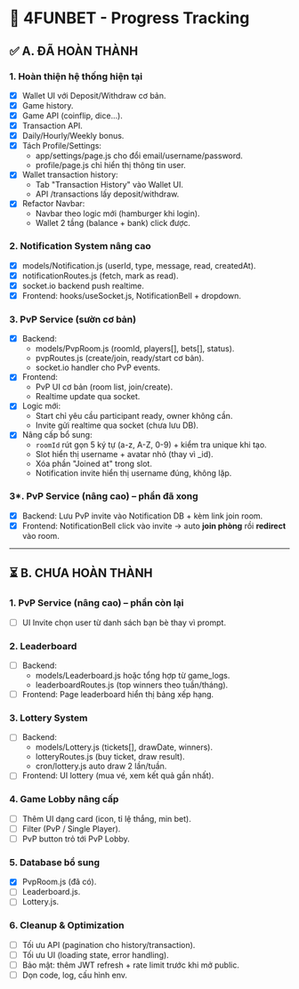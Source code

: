 # 📌 4FUNBET - Progress Tracking

## ✅ A. ĐÃ HOÀN THÀNH
### 1. Hoàn thiện hệ thống hiện tại
- [x] Wallet UI với Deposit/Withdraw cơ bản.
- [x] Game history.
- [x] Game API (coinflip, dice...).
- [x] Transaction API.
- [x] Daily/Hourly/Weekly bonus.
- [x] Tách Profile/Settings:
  - app/settings/page.js cho đổi email/username/password.
  - profile/page.js chỉ hiển thị thông tin user.
- [x] Wallet transaction history:
  - Tab "Transaction History" vào Wallet UI.
  - API /transactions lấy deposit/withdraw.
- [x] Refactor Navbar:
  - Navbar theo logic mới (hamburger khi login).
  - Wallet 2 tầng (balance + bank) click được.

### 2. Notification System nâng cao
- [x] models/Notification.js (userId, type, message, read, createdAt).
- [x] notificationRoutes.js (fetch, mark as read).
- [x] socket.io backend push realtime.
- [x] Frontend: hooks/useSocket.js, NotificationBell + dropdown.

### 3. PvP Service (sườn cơ bản)
- [x] Backend:
  - models/PvpRoom.js (roomId, players[], bets[], status).
  - pvpRoutes.js (create/join, ready/start cơ bản).
  - socket.io handler cho PvP events.
- [x] Frontend:
  - PvP UI cơ bản (room list, join/create).
  - Realtime update qua socket.
- [x] Logic mới:
  - Start chỉ yêu cầu participant ready, owner không cần.
  - Invite gửi realtime qua socket (chưa lưu DB).
- [x] Nâng cấp bổ sung:
  - `roomId` rút gọn 5 ký tự (a-z, A-Z, 0-9) + kiểm tra unique khi tạo.
  - Slot hiển thị username + avatar nhỏ (thay vì _id).
  - Xóa phần "Joined at" trong slot.
  - Notification invite hiển thị username đúng, không lặp.

### 3*. PvP Service (nâng cao) – phần đã xong
- [x] Backend: Lưu PvP invite vào Notification DB + kèm link join room.
- [x] Frontend: NotificationBell click vào invite → auto **join phòng** rồi **redirect** vào room.

---

## ⏳ B. CHƯA HOÀN THÀNH
### 1. PvP Service (nâng cao) – phần còn lại
- [ ] UI Invite chọn user từ danh sách bạn bè thay vì prompt.

### 2. Leaderboard
- [ ] Backend:
  - models/Leaderboard.js hoặc tổng hợp từ game_logs.
  - leaderboardRoutes.js (top winners theo tuần/tháng).
- [ ] Frontend: Page leaderboard hiển thị bảng xếp hạng.

### 3. Lottery System
- [ ] Backend:
  - models/Lottery.js (tickets[], drawDate, winners).
  - lotteryRoutes.js (buy ticket, draw result).
  - cron/lottery.js auto draw 2 lần/tuần.
- [ ] Frontend: UI lottery (mua vé, xem kết quả gần nhất).

### 4. Game Lobby nâng cấp
- [ ] Thêm UI dạng card (icon, tỉ lệ thắng, min bet).
- [ ] Filter (PvP / Single Player).
- [ ] PvP button trỏ tới PvP Lobby.

### 5. Database bổ sung
- [x] PvpRoom.js (đã có).
- [ ] Leaderboard.js.
- [ ] Lottery.js.

### 6. Cleanup & Optimization
- [ ] Tối ưu API (pagination cho history/transaction).
- [ ] Tối ưu UI (loading state, error handling).
- [ ] Bảo mật: thêm JWT refresh + rate limit trước khi mở public.
- [ ] Dọn code, log, cấu hình env.
